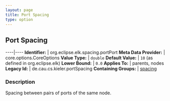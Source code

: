 ```yaml
---
layout: page
title: Port Spacing
type: option
---
```

## Port Spacing

----|----
**Identifier:** | org.eclipse.elk.spacing.portPort
**Meta Data Provider:** | core.options.CoreOptions
**Value Type:** | `double`
**Default Value:** | `10` (as defined in org.eclipse.elk)
**Lower Bound:** | `0.0`
**Applies To:** | parents, nodes
**Legacy Id:** | de.cau.cs.kieler.portSpacing
**Containing Groups:** | [spacing](org-eclipse-elk-spacing)

### Description

Spacing between pairs of ports of the same node.
